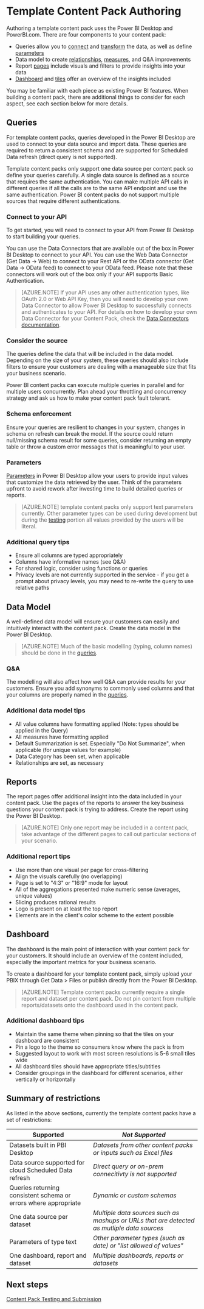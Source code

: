 <properties
   pageTitle="Template Content Pack Authoring"
   description="Template Content Pack Authoring"
   services="powerbi"
   documentationCenter=""
   authors="guyinacube"
   manager="erikre"
   backup="asaxton"
   editor=""
   tags=""
   qualityFocus="no"
   qualityDate=""/>

<tags
   ms.service="powerbi"
   ms.devlang="NA"
   ms.topic="article"
   ms.tgt_pltfrm="NA"
   ms.workload="powerbi"
   ms.date="05/08/2017"
   ms.author="asaxton"/>

# Template Content Pack Authoring

Authoring a template content pack uses the Power BI Desktop and PowerBI.com. There are four components to your content pack:

-	Queries allow you to [connect](powerbi-desktop-connect-to-data.md) and [transform](powerbi-desktop-query-overview.md) the data, as well as define [parameters](https://powerbi.microsoft.com/blog/deep-dive-into-query-parameters-and-power-bi-templates/)  
-	Data model to create [relationships](powerbi-desktop-create-and-manage-relationships.md), [measures](powerbi-desktop-measures.md), and Q&A improvements  
-	Report [pages](powerbi-desktop-report-view.md) include visuals and filters to provide insights into your data  
-	[Dashboard](powerbi-service-dashboards.md) and [tiles](powerbi-service-create-a-dashboard.md) offer an overview of the insights included  

You may be familiar with each piece as existing Power BI features. When building a content pack, there are additional things to consider for each aspect, see each section below for more details.

<a name="queries"></a>
## Queries
For template content packs, queries developed in the Power BI Desktop are used to connect to your data source and import data. These queries are required to return a consistent schema and are supported for Scheduled Data refresh (direct query is not supported).

Template content packs only support one data source per content pack so define your queries carefully. A single data source is defined as a source that requires the same authentication. You can make multiple API calls in different queries if all the calls are to the same API endpoint and use the same authentication. Power BI content packs do not support multiple sources that require different authentications.

### Connect to your API
To get started, you will need to connect to your API from Power BI Desktop to start building your queries.

You can use the Data Connectors that are available out of the box in Power BI Desktop to connect to your API. You can use the Web Data Connector (Get Data -> Web) to connect to your Rest API or the OData connector (Get Data -> OData feed) to connect to your OData feed. Please note that these connectors will work out of the box only if your API supports Basic Authentication.

> [AZURE.NOTE] If your API uses any other authentication types, like OAuth 2.0 or Web API Key, then you will need to develop your own Data Connector to allow Power BI Desktop to successfully connects and authenticates to your API. For details on how to develop your own Data Connector for your Content Pack, check the [Data Connectors documentation](https://aka.ms/DataConnectors). 

### Consider the source
The queries define the data that will be included in the data model. Depending on the size of your system, these queries should also include filters to ensure your customers are dealing with a manageable size that fits your business scenario.

Power BI content packs can execute multiple queries in parallel and for multiple users concurrently.  Plan ahead your throttling and concurrency strategy and ask us how to make your content pack fault tolerant.

### Schema enforcement
Ensure your queries are resilient to changes in your system, changes in schema on refresh can break the model. If the source could return null/missing schema result for some queries, consider returning an empty table or throw a custom error messages that is meaningful to your user.

### Parameters
[Parameters](https://powerbi.microsoft.com/blog/deep-dive-into-query-parameters-and-power-bi-templates/) in Power BI Desktop allow your users to provide input values that customize the data retrieved by the user. Think of the parameters upfront to avoid rework after investing time to build detailed queries or reports.

> [AZURE.NOTE] template content packs only support text parameters currently. Other parameter types can be used during development but during the [testing](powerbi-developer-content-pack-testing.md#templates) portion all values provided by the users will be literal.

### Additional query tips
-	Ensure all columns are typed appropriately  
-	Columns have informative names (see Q&A)  
-	For shared logic, consider using functions or queries  
-	Privacy levels are not currently supported in the service - if you get a prompt about privacy levels, you may need to re-write the query to use relative paths  

## Data Model
A well-defined data model will ensure your customers can easily and intuitively interact with the content pack. Create the data model in the Power BI Desktop.

> [AZURE.NOTE] Much of the basic modelling (typing, column names) should be done in the [queries](#queries).

### Q&A
The modelling will also affect how well Q&A can provide results for your customers. Ensure you add synonyms to commonly used columns and that your columns are properly named in the [queries](#queries).

### Additional data model tips
-	All value columns have formatting applied (Note: types should be applied in the Query)  
-	All measures have formatting applied  
-	Default Summarization is set. Especially "Do Not Summarize", when applicable (for unique values for example)  
-	Data Category has been set, when applicable  
-	Relationships are set, as necessary  


## Reports
The report pages offer additional insight into the data included in your content pack. Use the pages of the reports to answer the key business questions your content pack is trying to address. Create the report using the Power BI Desktop.

> [AZURE.NOTE] Only one report may be included in a content pack, take advantage of the different pages to call out particular sections of your scenario.

### Additional report tips
-	Use more than one visual per page for cross-filtering  
-	Align the visuals carefully (no overlapping)  
-	Page is set to "4:3" or "16:9" mode for layout  
-	All of the aggregations presented make numeric sense (averages, unique values)  
-	Slicing produces rational results  
-	Logo is present on at least the top report  
-	Elements are in the client's color scheme to the extent possible  

<a name="dashboard"></a>
## Dashboard
The dashboard is the main point of interaction with your content pack for your customers. It should include an overview of the content included, especially the important metrics for your business scenario.

To create a dashboard for your template content pack, simply upload your PBIX through Get Data > Files or publish directly from the Power BI Desktop.

> [AZURE.NOTE] Template content packs currently require a single report and dataset per content pack. Do not pin content from multiple reports/datasets onto the dashboard used in the content pack.

### Additional dashboard tips
-	Maintain the same theme when pinning so that the tiles on your dashboard are consistent  
-	Pin a logo to the theme so consumers know where the pack is from  
-	Suggested layout to work with most screen resolutions is 5-6 small tiles wide  
-	All dashboard tiles should have appropriate titles/subtitles  
-	Consider groupings in the dashboard for different scenarios, either vertically or horizontally  

<a name="restrictions"></a>
## Summary of restrictions
As listed in the above sections, currently the template content packs have a set of restrictions:  

|Supported | *Not Supported* |
|---|---|
|Datasets built in PBI Desktop | *Datasets from  other content packs or inputs such as Excel files*|
|Data source supported for cloud Scheduled Data refresh | *Direct query or on-prem connecitivty is not supported*|
|Queries returning consistent schema or errors where appropriate | *Dynamic or custom schemas* |
|One data source per dataset | *Multiple data sources such as mashups or URLs that are detected as mutliple data sources*|
|Parameters of type text | *Other parameter types (such as date) or "list allowed of values"*|
|One dashboard, report and dataset | *Multiple dashboards, reports or datasets*|

## Next steps
[Content Pack Testing and Submission](powerbi-developer-content-pack-testing.md)
